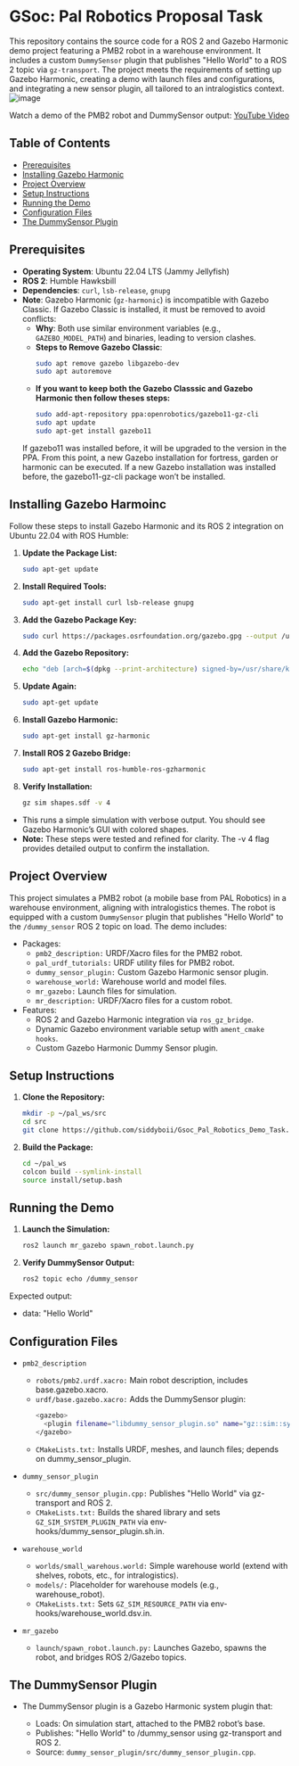 # GSoc: Pal Robotics Proposal Task

This repository contains the source code for a ROS 2 and Gazebo Harmonic demo project featuring a PMB2 robot in a warehouse environment. It includes a custom `DummySensor` plugin that publishes "Hello World" to a ROS 2 topic via `gz-transport`. The project meets the requirements of setting up Gazebo Harmonic, creating a demo with launch files and configurations, and integrating a new sensor plugin, all tailored to an intralogistics context.
![image](https://github.com/user-attachments/assets/5b9a2acf-6a82-4225-a088-981beb353586)

Watch a demo of the PMB2 robot and DummySensor output: [YouTube Video](https://www.youtube.com/watch?v=-Gpj7g7VCr0)


## Table of Contents
- [Prerequisites](#prerequisites)
- [Installing Gazebo Harmonic](#installing-gazebo-harmonic)
- [Project Overview](#project-overview)
- [Setup Instructions](#setup-instructions)
- [Running the Demo](#running-the-demo)
- [Configuration Files](#configuration-files)
- [The DummySensor Plugin](#the-dummysensor-plugin)


## Prerequisites

- **Operating System**: Ubuntu 22.04 LTS (Jammy Jellyfish)
- **ROS 2**: Humble Hawksbill
- **Dependencies**: `curl`, `lsb-release`, `gnupg`
- **Note**: Gazebo Harmonic (`gz-harmonic`) is incompatible with Gazebo Classic. If Gazebo Classic is installed, it must be removed to avoid conflicts:
  - **Why**: Both use similar environment variables (e.g., `GAZEBO_MODEL_PATH`) and binaries, leading to version clashes.
  - **Steps to Remove Gazebo Classic**:
    ```bash
    sudo apt remove gazebo libgazebo-dev
    sudo apt autoremove
    
  - **If you want to keep both the Gazebo Classsic and Gazebo Harmonic then follow theses steps:**
    ```bash
    sudo add-apt-repository ppa:openrobotics/gazebo11-gz-cli
    sudo apt update
    sudo apt-get install gazebo11
    
  If gazebo11 was installed before, it will be upgraded to the version in the PPA. From this point, a new Gazebo installation for fortress, garden or harmonic can be executed.
  If a new Gazebo installation was installed before, the gazebo11-gz-cli package won’t be installed.
  
## Installing Gazebo Harmoinc

Follow these steps to install Gazebo Harmonic and its ROS 2 integration on Ubuntu 22.04 with ROS Humble:

 1. **Update the Package List:**
    
     ```bash
     sudo apt-get update
 2. **Install Required Tools:**
    
     ```bash 
     sudo apt-get install curl lsb-release gnupg
 3. **Add the Gazebo Package Key:**
    
     ```bash
     sudo curl https://packages.osrfoundation.org/gazebo.gpg --output /usr/share/keyrings/pkgs-osrf-archive-keyring.gpg
 4. **Add the Gazebo Repository:**
    
     ```bash 
     echo "deb [arch=$(dpkg --print-architecture) signed-by=/usr/share/keyrings/pkgs-osrf-archive-keyring.gpg] http://packages.osrfoundation.org/gazebo/ubuntu-stable $(lsb_release -cs) main" | sudo tee /etc/apt/sources.list.d/gazebo-stable.list > /dev/null

  5. **Update Again:**
    
     ```bash
     sudo apt-get update
  6. **Install Gazebo Harmonic:**
    
     ```bash 
     sudo apt-get install gz-harmonic

  7. **Install ROS 2 Gazebo Bridge:**
    
     ```bash 
     sudo apt-get install ros-humble-ros-gzharmonic

  7. **Verify Installation:**
    
     ```bash 
     gz sim shapes.sdf -v 4
  - This runs a simple simulation with verbose output. You should see Gazebo Harmonic’s GUI with colored shapes.
  - **Note:** These steps were tested and refined for clarity. The -v 4 flag provides detailed output to confirm the installation.

## Project Overview

This project simulates a PMB2 robot (a mobile base from PAL Robotics) in a warehouse environment, aligning with intralogistics themes. The robot is equipped with a custom `DummySensor` plugin that publishes "Hello World" to the `/dummy_sensor` ROS 2 topic on load. The demo includes:

- Packages:
    - `pmb2_description:` URDF/Xacro files for the PMB2 robot.
    - `pal_urdf_tutorials:` URDF utility files for PMB2 robot.
    - `dummy_sensor_plugin:` Custom Gazebo Harmonic sensor plugin.
    - `warehouse_world:` Warehouse world and model files.
    - `mr_gazebo:` Launch files for simulation.
    - `mr_description:` URDF/Xacro files for a custom robot.
- Features:
    - ROS 2 and Gazebo Harmonic integration via `ros_gz_bridge`.
    - Dynamic Gazebo environment variable setup with `ament_cmake hooks`.
    - Custom Gazebo Harmonic Dummy Sensor plugin.

## Setup Instructions

 1. **Clone the Repository:**
    
     ```bash
     mkdir -p ~/pal_ws/src
     cd src
     git clone https://github.com/siddyboii/Gsoc_Pal_Robotics_Demo_Task.git
     
 2. **Build the Package:**
    
     ```bash
     cd ~/pal_ws
     colcon build --symlink-install
     source install/setup.bash

## Running the Demo

1. **Launch the Simulation:**
    
     ```bash
     ros2 launch mr_gazebo spawn_robot.launch.py
     
 2. **Verify DummySensor Output:**
    
     ```bash
     ros2 topic echo /dummy_sensor
  Expected output:
  - data: "Hello World"
  
## Configuration Files 

- `pmb2_description`
    - `robots/pmb2.urdf.xacro:` Main robot description, includes base.gazebo.xacro.
    - `urdf/base.gazebo.xacro:` Adds the DummySensor plugin:
      ```bash
      <gazebo>
        <plugin filename="libdummy_sensor_plugin.so" name="gz::sim::systems::DummySensor"/>
      </gazebo>
    - `CMakeLists.txt:` Installs URDF, meshes, and launch files; depends on dummy_sensor_plugin.
 
- `dummy_sensor_plugin`
   - `src/dummy_sensor_plugin.cpp:` Publishes "Hello World" via gz-transport and ROS 2.
   - `CMakeLists.txt:` Builds the shared library and sets `GZ_SIM_SYSTEM_PLUGIN_PATH` via env-hooks/dummy_sensor_plugin.sh.in.
- `warehouse_world`
    - `worlds/small_warehous.world:` Simple warehouse world (extend with shelves, robots, etc., for intralogistics).
    - `models/:` Placeholder for warehouse models (e.g., warehouse_robot).
    - `CMakeLists.txt:` Sets `GZ_SIM_RESOURCE_PATH` via env-hooks/warehouse_world.dsv.in.
- `mr_gazebo`
    - `launch/spawn_robot.launch.py:` Launches Gazebo, spawns the robot, and bridges ROS 2/Gazebo topics.
 
## The DummySensor Plugin

- The DummySensor plugin is a Gazebo Harmonic system plugin that:

    - Loads: On simulation start, attached to the PMB2 robot’s base.
    - Publishes: "Hello World" to /dummy_sensor using gz-transport and ROS 2.
    - Source: `dummy_sensor_plugin/src/dummy_sensor_plugin.cpp`.
 
